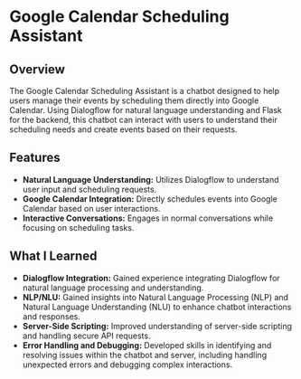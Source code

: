 # Google Calendar Scheduling Assistant

## Overview

The Google Calendar Scheduling Assistant is a chatbot designed to help users manage their events by scheduling them directly into Google Calendar. Using Dialogflow for natural language understanding and Flask for the backend, this chatbot can interact with users to understand their scheduling needs and create events based on their requests.

## Features

- **Natural Language Understanding:** Utilizes Dialogflow to understand user input and scheduling requests.
- **Google Calendar Integration:** Directly schedules events into Google Calendar based on user interactions.
- **Interactive Conversations:** Engages in normal conversations while focusing on scheduling tasks.

## What I Learned

- **Dialogflow Integration:** Gained experience integrating Dialogflow for natural language processing and understanding.
- **NLP/NLU:** Gained insights into Natural Language Processing (NLP) and Natural Language Understanding (NLU) to enhance chatbot interactions and responses.
- **Server-Side Scripting:** Improved understanding of server-side scripting and handling secure API requests.
- **Error Handling and Debugging:** Developed skills in identifying and resolving issues within the chatbot and server, including handling unexpected errors and debugging complex interactions.
